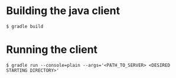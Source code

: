 # Building the java client

```
$ gradle build
```

# Running the client

```
$ gradle run --console=plain --args='<PATH_TO_SERVER> <DESIRED STARTING DIRECTORY>'
```
